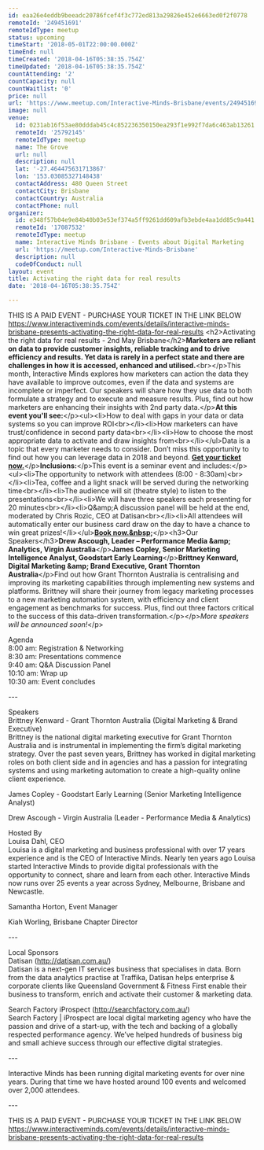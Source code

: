 ```yaml
---
id: eaa26e4eddb9beeadc20786fcef4f3c772ed813a29826e452e6663ed0f2f0778
remoteId: '249451691'
remoteIdType: meetup
status: upcoming
timeStart: '2018-05-01T22:00:00.000Z'
timeEnd: null
timeCreated: '2018-04-16T05:38:35.754Z'
timeUpdated: '2018-04-16T05:38:35.754Z'
countAttending: '2'
countCapacity: null
countWaitlist: '0'
price: null
url: 'https://www.meetup.com/Interactive-Minds-Brisbane/events/249451691/'
image: null
venue:
  id: 0231ab16f53ae80dddab45c4c852236350150ea293f1e992f7da6c463ab13261
  remoteId: '25792145'
  remoteIdType: meetup
  name: The Grove
  url: null
  description: null
  lat: '-27.464475631713867'
  lon: '153.03085327148438'
  contactAddress: 480 Queen Street
  contactCity: Brisbane
  contactCountry: Australia
  contactPhone: null
organizer:
  id: e348f57b04e9e84b40b03e53ef374a5ff9261dd609afb3ebde4aa1dd85c9a441
  remoteId: '17087532'
  remoteIdType: meetup
  name: Interactive Minds Brisbane - Events about Digital Marketing
  url: 'https://meetup.com/Interactive-Minds-Brisbane'
  description: null
  codeOfConduct: null
layout: event
title: Activating the right data for real results
date: '2018-04-16T05:38:35.754Z'

---
```

<p>THIS IS A PAID EVENT - PURCHASE YOUR TICKET IN THE LINK BELOW<br/><a href="https://www.interactiveminds.com/events/details/interactive-minds-brisbane-presents-activating-the-right-data-for-real-results" class="linkified">https://www.interactiveminds.com/events/details/interactive-minds-brisbane-presents-activating-the-right-data-for-real-results</a> &lt;h2&gt;Activating the right data for real results - 2nd May Brisbane&lt;/h2&gt;<b>Marketers are reliant on data to provide customer insights, reliable tracking and to drive efficiency and results. Yet data is rarely in a perfect state and there are challenges in how it is accessed, enhanced and utilised.</b>&lt;br&gt;&lt;/p&gt;This month, Interactive Minds explores how marketers can action the data they have available to improve outcomes, even if the data and systems are incomplete or imperfect. Our speakers will share how they use data to both formulate a strategy and to execute and measure results. Plus, find out how marketers are enhancing their insights with 2nd party data.&lt;/p&gt;<b>At this event you'll see:</b>&lt;/p&gt;&lt;ul&gt;&lt;li&gt;How to deal with gaps in your data or data systems so you can improve ROI&lt;br&gt;&lt;/li&gt;&lt;li&gt;How marketers can have trust/confidence in second party data&lt;br&gt;&lt;/li&gt;&lt;li&gt;How to choose the most appropriate data to activate and draw insights from&lt;br&gt;&lt;/li&gt;&lt;/ul&gt;Data is a topic that every marketer needs to consider. Don’t miss this opportunity to find out how you can leverage data in 2018 and beyond. <b><a href="#react-event-purchase-root">Get your ticket now.</a></b>&lt;/p&gt;<b>Inclusions:</b>&lt;/p&gt;This event is a seminar event and includes:&lt;/p&gt;&lt;ul&gt;&lt;li&gt;The opportunity to network with attendees (8:00 - 8:30am)&lt;br&gt;&lt;/li&gt;&lt;li&gt;Tea, coffee and a light snack will be served during the networking time&lt;br&gt;&lt;/li&gt;&lt;li&gt;The audience will sit (theatre style) to listen to the presentations&lt;br&gt;&lt;/li&gt;&lt;li&gt;We will have three speakers each presenting for 20 minutes&lt;br&gt;&lt;/li&gt;&lt;li&gt;Q&amp;amp;A discussion panel will be held at the end, moderated by Chris Rozic, CEO at Datisan&lt;br&gt;&lt;/li&gt;&lt;li&gt;All attendees will automatically enter our business card draw on the day to have a chance to win great prizes!&lt;/li&gt;&lt;/ul&gt;<b><a href="https://www.interactiveminds.com/events/details/interactive-minds-brisbane-presents-activating-the-right-data-for-real-results#react-event-purchase-root">Book now.&amp;nbsp;</a></b>&lt;/p&gt;&lt;h3&gt;Our Speakers&lt;/h3&gt;<b>Drew Ascough, Leader – Performance Media &amp;amp; Analytics, Virgin Australia</b>&lt;/p&gt;<b>James Copley, Senior Marketing Intelligence Analyst, Goodstart Early Learning</b>&lt;/p&gt;<b>Brittney Kenward, Digital Marketing &amp;amp; Brand Executive, Grant Thornton Australia</b>&lt;/p&gt;Find out how Grant Thornton Australia is centralising and improving its marketing capabilities through implementing new systems and platforms. Brittney will share their journey from legacy marketing processes to a new marketing automation system, with efficiency and client engagement as benchmarks for success. Plus, find out three factors critical to the success of this data-driven transformation.&lt;/p&gt;&lt;/p&gt;<i>More speakers will be announced soon!</i>&lt;/p&gt;</p> <p>Agenda<br/>8:00 am: Registration &amp; Networking<br/>8:30 am: Presentations commence<br/>9:40 am: Q&amp;A Discussion Panel<br/>10:10 am: Wrap up<br/>10:30 am: Event concludes</p> <p>---</p> <p>Speakers<br/>Brittney Kenward - Grant Thornton Australia (Digital Marketing &amp; Brand Executive)<br/>Brittney is the national digital marketing executive for Grant Thornton Australia and is instrumental in implementing the firm’s digital marketing strategy. Over the past seven years, Brittney has worked in digital marketing roles on both client side and in agencies and has a passion for integrating systems and using marketing automation to create a high-quality online client experience.</p> <p>James Copley - Goodstart Early Learning (Senior Marketing Intelligence Analyst)</p> <p>Drew Ascough - Virgin Australia (Leader - Performance Media &amp; Analytics)</p> <p>Hosted By<br/>Louisa Dahl, CEO<br/>Louisa is a digital marketing and business professional with over 17 years experience and is the CEO of Interactive Minds. Nearly ten years ago Louisa started Interactive Minds to provide digital professionals with the opportunity to connect, share and learn from each other. Interactive Minds now runs over 25 events a year across Sydney, Melbourne, Brisbane and Newcastle.</p> <p>Samantha Horton, Event Manager</p> <p>Kiah Worling, Brisbane Chapter Director</p> <p>---</p> <p>Local Sponsors<br/>Datisan (<a href="http://datisan.com.au/" class="linkified">http://datisan.com.au/</a>)<br/>Datisan is a next-gen IT services business that specialises in data. Born from the data analytics practise at Traffika, Datisan helps enterprise &amp; corporate clients like Queensland Government &amp; Fitness First enable their business to transform, enrich and activate their customer &amp; marketing data.</p> <p>Search Factory iProspect (<a href="http://searchfactory.com.au/" class="linkified">http://searchfactory.com.au/</a>)<br/>Search Factory | iProspect are local digital marketing agency who have the passion and drive of a start-up, with the tech and backing of a globally respected performance agency. We’ve helped hundreds of business big and small achieve success through our effective digital strategies.</p> <p>---</p> <p>Interactive Minds has been running digital marketing events for over nine years. During that time we have hosted around 100 events and welcomed over 2,000 attendees.</p> <p>---</p> <p>THIS IS A PAID EVENT - PURCHASE YOUR TICKET IN THE LINK BELOW<br/><a href="https://www.interactiveminds.com/events/details/interactive-minds-brisbane-presents-activating-the-right-data-for-real-results" class="linkified">https://www.interactiveminds.com/events/details/interactive-minds-brisbane-presents-activating-the-right-data-for-real-results</a></p>
